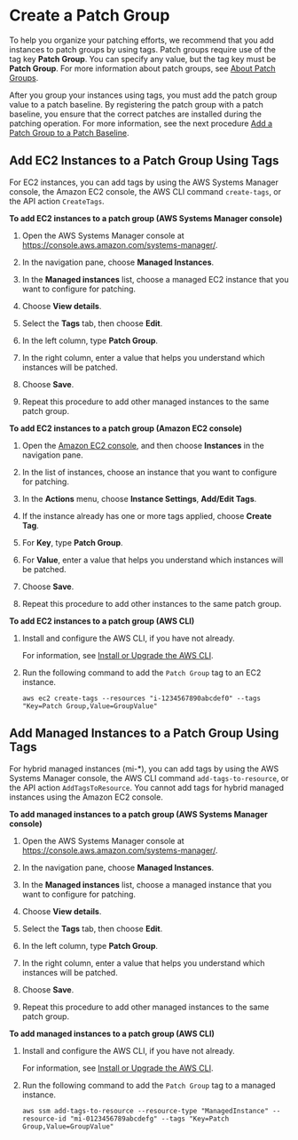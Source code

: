 # Create a Patch Group<a name="sysman-patch-group-tagging"></a>

To help you organize your patching efforts, we recommend that you add instances to patch groups by using tags\. Patch groups require use of the tag key **Patch Group**\. You can specify any value, but the tag key must be **Patch Group**\. For more information about patch groups, see [About Patch Groups](sysman-patch-patchgroups.md)\.

After you group your instances using tags, you must add the patch group value to a patch baseline\. By registering the patch group with a patch baseline, you ensure that the correct patches are installed during the patching operation\. For more information, see the next procedure [Add a Patch Group to a Patch Baseline](sysman-patch-group-patchbaseline.md)\.

## Add EC2 Instances to a Patch Group Using Tags<a name="sysman-patch-group-tagging-ec2"></a>

For EC2 instances, you can add tags by using the AWS Systems Manager console, the Amazon EC2 console, the AWS CLI command `create-tags`, or the API action `CreateTags`\.

**To add EC2 instances to a patch group \(AWS Systems Manager console\)**

1. Open the AWS Systems Manager console at [https://console\.aws\.amazon\.com/systems\-manager/](https://console.aws.amazon.com/systems-manager/)\.

1. In the navigation pane, choose **Managed Instances**\.

1. In the **Managed instances** list, choose a managed EC2 instance that you want to configure for patching\.

1. Choose **View details**\.

1. Select the **Tags** tab, then choose **Edit**\.

1. In the left column, type **Patch Group**\.

1. In the right column, enter a value that helps you understand which instances will be patched\.

1. Choose **Save**\.

1. Repeat this procedure to add other managed instances to the same patch group\.

**To add EC2 instances to a patch group \(Amazon EC2 console\)**

1. Open the [Amazon EC2 console](https://console.aws.amazon.com/ec2/), and then choose **Instances** in the navigation pane\. 

1. In the list of instances, choose an instance that you want to configure for patching\.

1. In the **Actions** menu, choose **Instance Settings**, **Add/Edit Tags**\.

1. If the instance already has one or more tags applied, choose **Create Tag**\.

1. For **Key**, type **Patch Group**\.

1. For **Value**, enter a value that helps you understand which instances will be patched\.

1. Choose **Save**\.

1. Repeat this procedure to add other instances to the same patch group\.

**To add EC2 instances to a patch group \(AWS CLI\)**

1. Install and configure the AWS CLI, if you have not already\.

   For information, see [Install or Upgrade the AWS CLI](getting-started-cli.md)\.

1. Run the following command to add the `Patch Group` tag to an EC2 instance\.

   ```
   aws ec2 create-tags --resources "i-1234567890abcdef0" --tags "Key=Patch Group,Value=GroupValue"
   ```

## Add Managed Instances to a Patch Group Using Tags<a name="sysman-patch-group-tagging-managed"></a>

For hybrid managed instances \(mi\-\*\), you can add tags by using the AWS Systems Manager console, the AWS CLI command `add-tags-to-resource`, or the API action `AddTagsToResource`\. You cannot add tags for hybrid managed instances using the Amazon EC2 console\.

**To add managed instances to a patch group \(AWS Systems Manager console\)**

1. Open the AWS Systems Manager console at [https://console\.aws\.amazon\.com/systems\-manager/](https://console.aws.amazon.com/systems-manager/)\.

1. In the navigation pane, choose **Managed Instances**\.

1. In the **Managed instances** list, choose a managed instance that you want to configure for patching\.

1. Choose **View details**\.

1. Select the **Tags** tab, then choose **Edit**\.

1. In the left column, type **Patch Group**\.

1. In the right column, enter a value that helps you understand which instances will be patched\.

1. Choose **Save**\.

1. Repeat this procedure to add other managed instances to the same patch group\.

**To add managed instances to a patch group \(AWS CLI\)**

1. Install and configure the AWS CLI, if you have not already\.

   For information, see [Install or Upgrade the AWS CLI](getting-started-cli.md)\.

1. Run the following command to add the `Patch Group` tag to a managed instance\.

   ```
   aws ssm add-tags-to-resource --resource-type "ManagedInstance" --resource-id "mi-0123456789abcdefg" --tags "Key=Patch Group,Value=GroupValue"
   ```